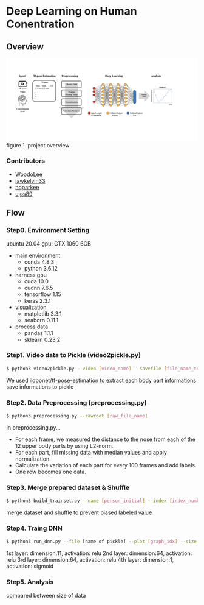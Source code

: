 # Deep Learning on Human Conentration 

## Overview
![Overview](./images/overview.jpeg)
figure 1. project overview

### Contributors
* [WoodoLee](https://github.com/WoodoLee)
* [lawkelvin33](https://github.com/lawkelvin33)
* [noparkee](https://github.com/noparkee)
* [ujos89](https://github.com/ujos89)

## Flow

### Step0. Environment Setting
ubuntu 20.04
gpu: GTX 1060 6GB
- main environment 
    - conda       4.8.3
    - python      3.6.12
- harness gpu
    - cuda        10.0
    - cudnn       7.6.5
    - tensorflow  1.15
    - keras       2.3.1
- visualization
    - matplotlib  3.3.1
    - seaborn     0.11.1
- process data
    - pandas      1.1.1
    - sklearn     0.23.2

### Step1. Video data to Pickle (video2pickle.py)
```sh
$ python3 video2pickle.py --video [video_name] --savefile [file_name_to_save]
```
We used [ildoonet/tf-pose-estimation](https://github.com/ildoonet/tf-pose-estimation.git) to extract each body part informations
save informations to pickle 
### Step2. Data Preprocessing (preprocessing.py)
```sh
$ python3 preprocessing.py --rawroot [raw_file_name]
```
In preprocessing.py...
- For each frame, we measured the distance to the nose from each of the 12 upper body parts by using L2-norm.
- For each part, fill missing data with median values and apply normalization.
- Calculate the variation of each part for every 100 frames and add labels.
- One row becomes one data.

### Step3. Merge prepared dataset & Shuffle
```sh
$ python3 build_trainset.py --name [person_initial] --index [index_number] 
```
merge dataset and shuffle to prevent biased labeled value

### Step4. Traing DNN
```sh
$ python3 run_dnn.py --file [name of pickle] --plot [graph_idx] --size [dataset_size] --epoch [number of epoch] 
```
1st layer: dimension:11, activation: relu
2nd layer: dimension:64, activation: relu
3rd layer: dimension:64, activation: relu
4th layer: dimension:1, activation: sigmoid

### Step5. Analysis
compared between size of data
